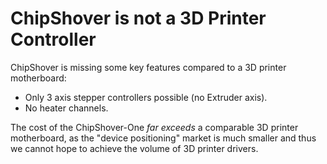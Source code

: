 # ChipShover is not a 3D Printer Controller

ChipShover is missing some key features compared to a 3D printer motherboard:

* Only 3 axis stepper controllers possible (no Extruder axis).
* No heater channels.

The cost of the ChipShover-One *far exceeds* a comparable 3D printer motherboard, as the "device positioning" market is much smaller and thus we cannot hope to achieve the volume of 3D printer drivers.
